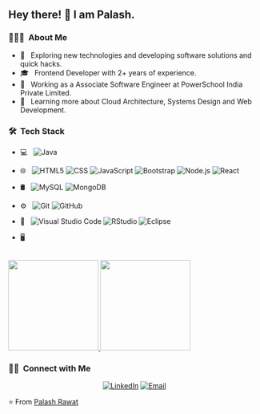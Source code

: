 <h2> Hey there! 👋 I am Palash.</h2>

<h3> 👨🏻‍💻 &nbsp;About Me </h3>

- 🤔 &nbsp; Exploring new technologies and developing software solutions and quick hacks.
- 🎓 &nbsp; Frontend Developer with 2+ years of experience.
- 💼 &nbsp; Working as a Associate Software Engineer at PowerSchool India Private Limited.
- 🌱 &nbsp; Learning more about Cloud Architecture, Systems Design and Web Development.

<h3> 🛠 &nbsp;Tech Stack</h3>

- 💻 &nbsp;
  ![Java](https://img.shields.io/badge/-Java-333333?style=flat&logo=Java&logoColor=007396)
- 🌐 &nbsp;
  ![HTML5](https://img.shields.io/badge/-HTML5-333333?style=flat&logo=HTML5)
  ![CSS](https://img.shields.io/badge/-CSS-333333?style=flat&logo=CSS3&logoColor=1572B6)
  ![JavaScript](https://img.shields.io/badge/-JavaScript-333333?style=flat&logo=javascript)
  ![Bootstrap](https://img.shields.io/badge/-Bootstrap-333333?style=flat&logo=bootstrap&logoColor=563D7C)
  ![Node.js](https://img.shields.io/badge/-Node.js-333333?style=flat&logo=node.js)
  ![React](https://img.shields.io/badge/-React-333333?style=flat&logo=react)
- 🛢 &nbsp;
  ![MySQL](https://img.shields.io/badge/-MySQL-333333?style=flat&logo=mysql)
  ![MongoDB](https://img.shields.io/badge/-MongoDB-333333?style=flat&logo=mongodb)
- ⚙️ &nbsp;
  ![Git](https://img.shields.io/badge/-Git-333333?style=flat&logo=git)
  ![GitHub](https://img.shields.io/badge/-GitHub-333333?style=flat&logo=github)
  
- 🔧 &nbsp;
  ![Visual Studio Code](https://img.shields.io/badge/-Visual%20Studio%20Code-333333?style=flat&logo=visual-studio-code&logoColor=007ACC)
  ![RStudio](https://img.shields.io/badge/-RStudio-333333?style=flat&logo=rstudio)
  ![Eclipse](https://img.shields.io/badge/-Eclipse-333333?style=flat&logo=eclipse-ide&logoColor=2C2255)
- 🖥 &nbsp;
  
<br/>

<a href="https://github.com/AVS1508">
  <img height="180em" src="https://github-readme-stats.vercel.app/api?username=ronaldorawat&&theme=buefy&show_icons=true" />
  <img height="180em" src="https://github-readme-stats.vercel.app/api/top-langs/?username=ronaldorawat&&theme=buefy&layout=compact" />
</a>

<br/>

<h3> 🤝🏻 &nbsp;Connect with Me </h3>

<p align="center">
<a href="https://www.linkedin.com/in/palashrawat/"><img alt="LinkedIn" src="https://img.shields.io/badge/LinkedIn-Palash%20Rawat%20-blue?style=flat-square&logo=linkedin"></a>
<a href="mailto:palash.rawat@gmail.com"><img alt="Email" src="https://img.shields.io/badge/Email-palash.rawat@gmail.com-blue?style=flat-square&logo=gmail"></a>
</p>

⭐️ From [Palash Rawat](https://github.com/ronaldorawat)
